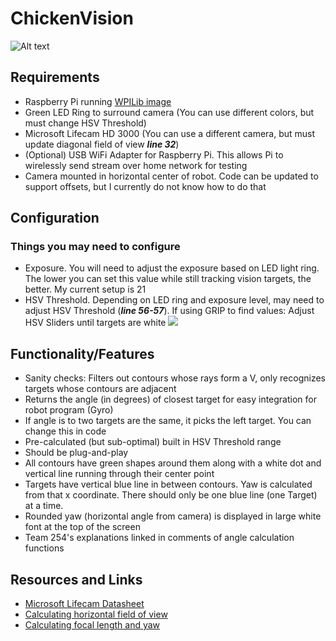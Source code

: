 # ChickenVision
![Alt text](https://cdn.discordapp.com/attachments/518873567065276416/533489000762310667/githubimage.png?raw=true "Example")

<h2>Requirements</h2>
<ul>
  <li>Raspberry Pi running <a href="https://wpilib.screenstepslive.com/s/currentCS/m/85074/l/1027241-using-the-raspberry-pi-for-frc">WPILib image</a> </li>
  <li>Green LED Ring to surround camera (You can use different colors, but must change HSV Threshold)</li>
  <li>Microsoft Lifecam HD 3000 (You can use a different camera, but must update diagonal field of view <b><i>line 32</i></b>)</li>
  <li>(Optional) USB WiFi Adapter for Raspberry Pi. This allows Pi to wirelessly send stream over home network for testing </li> 
  <li> Camera mounted in horizontal center of robot. Code can be updated to support offsets, but I currently do not know how to do that</li>
</ul>

<h2>Configuration</h2>
<h3>Things you may need to configure</h3>
<ul>
  <li>Exposure. You will need to adjust the exposure based on LED light ring. The lower you can set this value while still tracking vision targets, the better. My current setup is 21</li>
  <li>HSV Threshold. Depending on LED ring and exposure level, may need to adjust HSV Threshold (<b><i>line 56-57</i></b>). If using GRIP to find values:  Adjust HSV Sliders until targets are white
    <img src="https://cdn.discordapp.com/attachments/533795907448340480/533796001639563292/GripExample.png"/>
</li>
  
</ul>

<h2>Functionality/Features</h3>
<ul>
  <li>Sanity checks: Filters out contours whose rays form a V, only recognizes targets whose contours are adjacent</li>
  <li>Returns the angle (in degrees) of closest target for easy integration for robot program (Gyro)</li>
  <li>If angle is to two targets are the same, it picks the left target. You can change this in code</li>
  <li>Pre-calculated (but sub-optimal) built in HSV Threshold range</li>
  <li>Should be plug-and-play</li>
  <li>All contours have green shapes around them along with a white dot and vertical line running through their center point</li>
  <li>Targets have vertical blue line in between contours. Yaw is calculated from that x coordinate. There should only be one blue line (one Target) at a time.</li>
  <li>Rounded yaw (horizontal angle from camera) is displayed in large white font at the top of the screen</li>
  <li>Team 254's explanations linked in comments of angle calculation functions</li>
</ul>

<h2>Resources and Links</h2>
<ul>
  <li><a href="https://dl2jx7zfbtwvr.cloudfront.net/specsheets/WEBC1010.pdf"> Microsoft Lifecam Datasheet</a></li>
  <li><a href="http://vrguy.blogspot.com/2013/04/converting-diagonal-field-of-view-and.html"> Calculating horizontal field of view</a></li>
  <li><a href="https://www.team254.com/documents/vision-control/"> Calculating focal length and yaw</a></li>
 
</ul>
